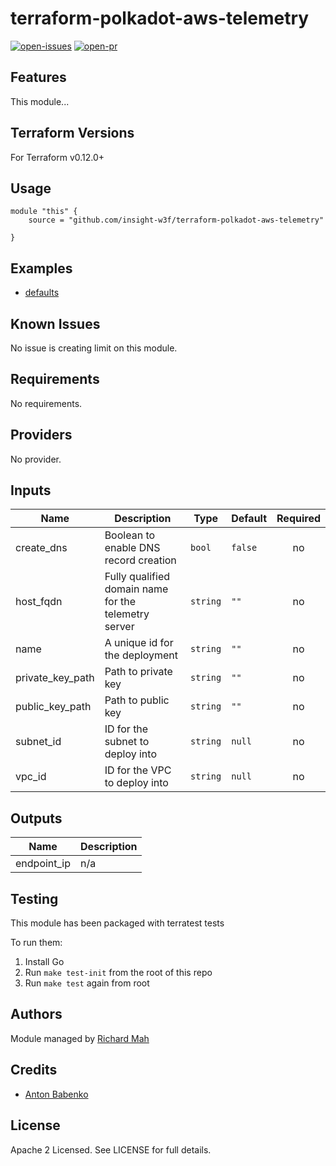 # terraform-polkadot-aws-telemetry

[![open-issues](https://img.shields.io/github/issues-raw/insight-w3f/terraform-polkadot-aws-telemetry?style=for-the-badge)](https://github.com/insight-w3f/terraform-polkadot-aws-telemetry/issues)
[![open-pr](https://img.shields.io/github/issues-pr-raw/insight-w3f/terraform-polkadot-aws-telemetry?style=for-the-badge)](https://github.com/insight-w3f/terraform-polkadot-aws-telemetry/pulls)

## Features

This module...

## Terraform Versions

For Terraform v0.12.0+

## Usage

```
module "this" {
    source = "github.com/insight-w3f/terraform-polkadot-aws-telemetry"

}
```
## Examples

- [defaults](https://github.com/insight-w3f/terraform-polkadot-aws-telemetry/tree/master/examples/defaults)

## Known  Issues
No issue is creating limit on this module.

<!-- BEGINNING OF PRE-COMMIT-TERRAFORM DOCS HOOK -->
## Requirements

No requirements.

## Providers

No provider.

## Inputs

| Name | Description | Type | Default | Required |
|------|-------------|------|---------|:--------:|
| create\_dns | Boolean to enable DNS record creation | `bool` | `false` | no |
| host\_fqdn | Fully qualified domain name for the telemetry server | `string` | `""` | no |
| name | A unique id for the deployment | `string` | `""` | no |
| private\_key\_path | Path to private key | `string` | `""` | no |
| public\_key\_path | Path to public key | `string` | `""` | no |
| subnet\_id | ID for the subnet to deploy into | `string` | `null` | no |
| vpc\_id | ID for the VPC to deploy into | `string` | `null` | no |

## Outputs

| Name | Description |
|------|-------------|
| endpoint\_ip | n/a |

<!-- END OF PRE-COMMIT-TERRAFORM DOCS HOOK -->

## Testing
This module has been packaged with terratest tests

To run them:

1. Install Go
2. Run `make test-init` from the root of this repo
3. Run `make test` again from root

## Authors

Module managed by [Richard Mah](https://github.com/shinyfoil)

## Credits

- [Anton Babenko](https://github.com/antonbabenko)

## License

Apache 2 Licensed. See LICENSE for full details.